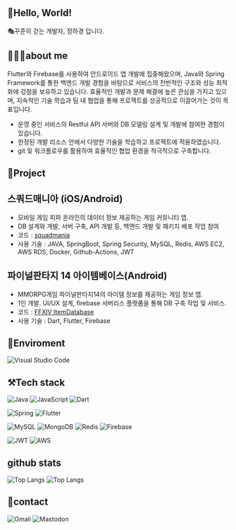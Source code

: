 
:bear:Hello, World! 
-----------
🎭꾸준히 걷는 개발자, 정하경 입니다.

## 💁🏻‍♂️about me
Flutter와 Firebase를 사용하여 안드로이드 앱 개발에 집중해왔으며, Java와 Spring Framework를 통한 백엔드 개발 경험을 바탕으로 서비스의 전반적인 구조와 성능 최적화에 강점을 보유하고 있습니다. 효율적인 개발과 문제 해결에 높은 관심을 가지고 있으며, 지속적인 기술 학습과 팀 내 협업을 통해 프로젝트를 성공적으로 이끌어가는 것이 목표입니다.
- 운영 중인 서비스의 Restful API 서버와 DB 모델링 설계 및 개발에 참여한 경험이 있습니다.
- 한정된 개발 리소스 안에서 다양한 기술을 학습하고 프로젝트에 적용하였습니다.
- git 및 워크플로우를 활용하여 효율적인 협업 환경을 적극적으로 구축합니다.

## 🔧Project

## 스쿼드매니아 (iOS/Android) 

- 모바일 게임 피파 온라인의 데이터 정보 제공하는 게임 커뮤니티 앱.
- DB 설계와 개발, 서버 구축, API 개발 등, 백앤드 개발 및 패키지 배포 작업 참여 
- 코드 : [squadmania](http://github.com/letelumiere/squadmania_backend)
- 사용 기술 : JAVA, SpringBoot, Spring Security, MySQL, Redis, AWS EC2, AWS RDS, Docker, Github-Actions, JWT


## 파이널판타지 14 아이템베이스(Android)

- MMORPG게임 파이널판타지14의 아이템 정보를 제공하는 게임 정보 앱.
- 1인 개발. UI/UX 설계, firebase 서버리스 플랫폼을 통해 DB 구축 작업 및 서비스.
- 코드 : [FFXIV ItemDatabase](http://github.com/letelumiere/ffxiv-fanapp)
- 사용 기술 : Dart, Flutter, Firebase


## :evergreen_tree:Enviroment  
![Visual Studio Code](https://img.shields.io/badge/Visual%20Studio%20Code-0078d7.svg?style=for-the-badge&logo=visual-studio-code&logoColor=white)

## ⚒Tech stack

![Java](https://img.shields.io/badge/java-%23ED8B00.svg?style=for-the-badge&logo=java&logoColor=white) 
![JavaScript](https://img.shields.io/badge/javascript-%23323330.svg?style=for-the-badge&logo=javascript&logoColor=%23F7DF1E)
![Dart](https://img.shields.io/badge/dart-white?style=for-the-badge&logo=dart&logoColor=0175C2)

![Spring](https://img.shields.io/badge/spring-%236DB33F.svg?style=for-the-badge&logo=spring&logoColor=white) 
![Flutter](https://img.shields.io/badge/flutter-02569B?style=for-the-badge&logo=flutter&logoColor=white)
<!--Node.js-->

![MySQL](https://img.shields.io/badge/mysql-%2300f.svg?style=for-the-badge&logo=mysql&logoColor=white)
![MongoDB](https://img.shields.io/badge/MongoDB-%234ea94b.svg?style=for-the-badge&logo=mongodb&logoColor=white)
![Redis](https://img.shields.io/badge/redis-FF4438?style=for-the-badge&logo=redis&logoColor=white)
![Firebase](https://img.shields.io/badge/Firebase-DD2C00?style=for-the-badge&logo=firebase&logoColor=white)

![JWT](https://img.shields.io/badge/JWT-black?style=for-the-badge&logo=JSON%20web%20tokens)
![AWS](https://img.shields.io/badge/AWS-%23FF9900.svg?style=for-the-badge&logo=amazon-aws&logoColor=white)
<!-- docker -->

## github stats
![Top Langs](https://github-readme-stats.vercel.app/api/top-langs/?username=letelumiere&layout=donut) 
![Top Langs](https://github-readme-stats.vercel.app/api/top-langs/?username=letelumiere&layout=compact)


##  :calling:contact
![Gmail](https://img.shields.io/badge/Gmail-white?style=for-the-badge&logo=Gmail&logoColor=EA4335)
![Mastodon](https://img.shields.io/badge/-MASTODON-%232B90D9?style=for-the-badge&logo=mastodon&logoColor=white)


